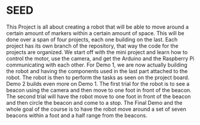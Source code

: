 # SEED
This Project is all about creating a robot that will be able to move around a certain amount of markers within a certain amount of space. This will be done over a span of four projects, each one building on the last. Each project has its own branch of the repository, that way the code for the projects are organized. We start off with the mini project and learn how to control the motor, use the camera, and get the Arduino and the Raspberry Pi communicating with each other. For Demo 1, we are now actually building the robot and having the components used in the last part attached to the robot. The robot is then to perform the tasks as seen on the project board. Demo 2 builds even more on Demo 1. The first trial for the robot is to see a beacon using the camera and then move to one foot in front of the beacon. The second trial will have the robot move to one foot in front of the beacon and then circle the beacon and come to a stop. The Final Demo and the whole goal of the course is to have the robot move around a set of seven beacons within a foot and a half range from the beacons.
